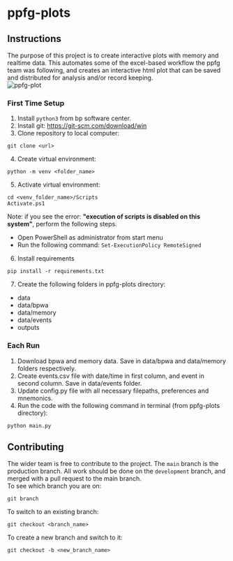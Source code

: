 # ppfg-plots

## Instructions
The purpose of this project is to create interactive plots with memory and
realtime data. This automates some of the excel-based workflow the ppfg team
was following, and creates an interactive html plot that can be saved and
distributed for analysis and/or record keeping.<br>
![ppfg-plot]('img/ppfg-plot.png')

### First Time Setup
1. Install `python3` from bp software center.
2. Install git: https://git-scm.com/download/win
3. Clone repository to local computer:<br>
```
git clone <url>
```
4. Create virtual environment:<br>
```
python -m venv <folder_name>
```
5. Activate virtual environment:<br>
```
cd <venv_folder_name>/Scripts
Activate.ps1
```
Note: if you see the error: **"execution of scripts is disabled on this
system"**, perform the following steps.<br>
- Open PowerShell as administrator from start menu
- Run the following command: `Set-ExecutionPolicy RemoteSigned`
6. Install requirements
```
pip install -r requirements.txt
```
7. Create the following folders in ppfg-plots directory:
- data
- data/bpwa
- data/memory
- data/events
- outputs

### Each Run
1. Download bpwa and memory data. Save in data/bpwa and data/memory folders
respectively.
2. Create events.csv file with date/time in first column, and event in second
column. Save in data/events folder.
3. Update config.py file with all necessary filepaths, preferences and
mnemonics.
4. Run the code with the following command in terminal (from ppfg-plots
directory):
```
python main.py
```

## Contributing
The wider team is free to contribute to the project. The `main` branch is the
production branch. All work should be done on the `development` branch, and
merged with a pull request to the main branch.<br>
To see which branch you are on:
```
git branch
```
To switch to an existing branch:
```
git checkout <branch_name>
```
To create a new branch and switch to it:
```
git checkout -b <new_branch_name>
```
